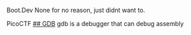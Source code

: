Boot.Dev
None for no reason, just didnt want to.

PicoCTF
[## GDB](https://play.picoctf.org/playlists/2?m=24)
gdb is a debugger that can debug assembly